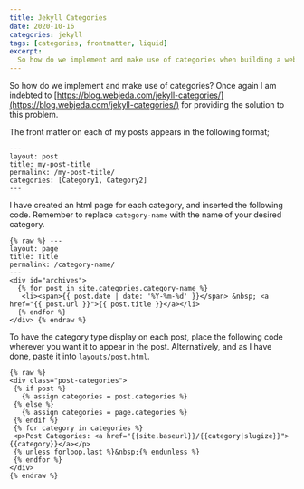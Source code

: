 ```yaml
---
title: Jekyll Categories
date: 2020-10-16
categories: jekyll
tags: [categories, frontmatter, liquid]
excerpt:
  So how do we implement and make use of categories when building a website with Jekyll?
---
```


So how do we implement and make use of categories? Once again I am indebted to [https://blog.webjeda.com/jekyll-categories/](https://blog.webjeda.com/jekyll-categories/) for providing the solution to this problem.

The front matter on each of my posts appears in the following format;

```
---
layout: post
title: my-post-title
permalink: /my-post-title/
categories: [Category1, Category2]
---
```

I have created an html page for each category, and inserted the following code. Remember to replace `category-name` with the name of your desired category.

```liquid
{% raw %} ---
layout: page
title: Title
permalink: /category-name/
---
<div id="archives">
  {% for post in site.categories.category-name %}
   <li><span>{{ post.date | date: '%Y-%m-%d' }}</span> &nbsp; <a href="{{ post.url }}">{{ post.title }}</a></li>
  {% endfor %}
</div> {% endraw %}
```

To have the category type display on each post, place the following code wherever you want it to appear in the post. Alternatively, and as I have done, paste it into `layouts/post.html`.

```liquid
{% raw %}
<div class="post-categories">
 {% if post %}
   {% assign categories = post.categories %}
 {% else %}
   {% assign categories = page.categories %}
 {% endif %}
 {% for category in categories %}
 <p>Post Categories: <a href="{{site.baseurl}}/{{category|slugize}}">{{category}}</a></p>
 {% unless forloop.last %}&nbsp;{% endunless %}
 {% endfor %}
</div>
{% endraw %}
```

